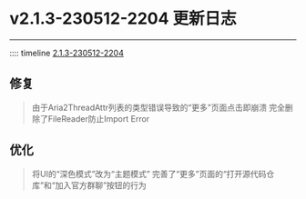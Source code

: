 # v2.1.3-230512-2204 更新日志  

___
:::: timeline [2.1.3-230512-2204](https://github.com/MCSLTeam/MCSL2/releases/tag/v2.1.3-230512-2204)  

## 修复

> 由于Aria2ThreadAttr列表的类型错误导致的“更多”页面点击即崩溃
> 完全删除了FileReader防止Import Error

## 优化

> 将UI的“深色模式”改为“主题模式”
> 完善了“更多”页面的“打开源代码仓库”和“加入官方群聊”按钮的行为
